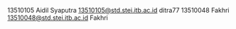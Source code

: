 13510105 Aidil Syaputra 13510105@std.stei.itb.ac.id ditra77
13510048 Fakhri 13510048@std.stei.itb.ac.id Fakhri